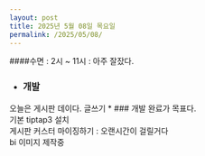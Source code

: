 ```yaml
---
layout: post
title: 2025년 5월 08일 목요일
permalink: /2025/05/08/
---
```

####수면 : 2시 ~ 11시 : 아주 잘잤다.<br/>
* ### 개발<br/>
오늘은 게시판 데이다. 글쓰기 * ### 개발 완료가 목표다.<br/>
기본 tiptap3 설치<br/>
게시판 커스터 마이징하기 : 오랜시간이 걸릴거다<br/>
bi 이미지 제작중